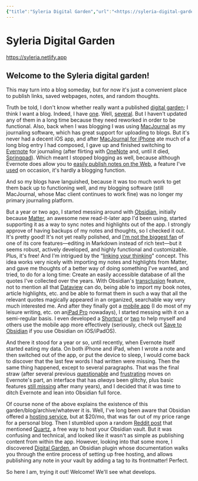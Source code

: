 ```yaml
---
{"title":"Syleria Digital Garden","url":"<https://syleria-digital-garden.netlify.app/>","created":"2022-09-04T23:21:00-05:00","updated":"2022-09-05T23:43:33-05:00","aliases":[],"tags":["admin","gardenEntry"],"old url":"<https://chipper-sfogliatella-bafb99.netlify.app/>, <https://syleria-digital-garden.netlify.app/>","dg-home":true,"dg-publish":true,"permalink":"/garden/syleria-digital-garden/","dgHomeLink":true,"dgPassFrontmatter":true}
---
```


# Syleria Digital Garden

<https://syleria.netlify.app>

## Welcome to the Syleria digital garden!
This may turn into a blog someday, but for now it's just a convenient place to publish links, saved webpages, notes, and random thoughts.

Truth be told, I don't know whether really want a published [digital garden](https://jzhao.xyz/posts/networked-thought/); I think I want a blog. Indeed, I have [one](https://blog.syleria.net/). Well, [several](https://syleria.net). But I haven't updated any of them in a long time because they need reworked in order to be functional. Also, back when I was blogging I was using [MacJournal](http://thoughts.blog.syleria.net/2005/01/me-blogging.html) as my journaling software, which has great support for uploading to blogs. But it's never had a decent iOS app, and after [MacJournal for iPhone](https://apps.apple.com/us/app/macjournal-for-iphone/id357602069) ate much of a long blog entry I had composed, I gave up and finished switching to [Evernote](https://evernote.com/) for journaling (after flirting with [OneNote](https://www.onenote.com/signin?wdorigin=ondc) and, until it died, [Springpad](https://en.wikipedia.org/wiki/Springpad)). Which meant I stopped blogging as well, because although Evernote does allow you to [easily publish notes on the Web](https://help.evernote.com/hc/en-us/articles/360053591694-Share-a-note-via-public-link), a feature I've [used](https://www.evernote.com/shard/s120/sh/b83e35b8-075a-4ffe-93e3-522b78be31ed/5c12582ac5154d8d1d2760796bc56de0) on occasion, it's hardly a blogging function.

And so my blogs have languished, because it was too much work to get them back up to functioning well, and my blogging software (still MacJournal, whose Mac client continues to work fine) was no longer my primary journaling platform.

But a year or two ago, I started messing around with [Obsidian](https://obsidian.md/), initially because [Matter](https://hq.getmatter.com/), an awesome new read-it-later app I'd been using, started supporting it as a way to sync notes and highlights out of the app. I strongly approve of having backups of my notes and thoughts, so I checked it out. It's pretty good! It's not yet really polished, and [I'm not the biggest fan](https://forum.obsidian.md/t/how-is-obsidian-more-than-a-wiki/2914/60?u=calion) of one of its core features—editing in Markdown instead of rich text—but it seems robust, actively developed, and highly functional and customizable. Plus, it's free! And I'm intrigued by the “[linking your thinking](https://youtube.com/watch?v=_x54XJrECvk&feature=share)" concept. This idea works very nicely with importing my notes and highlights from Matter, and gave me thoughts of a better way of doing something I've wanted, and tried, to do for a long time: Create an easily accessible database of all the quotes I've collected over the years. With Obsidian's [transclusion](https://help.obsidian.md/How+to/Link+to+blocks) feature, not to mention all that [Dataview](https://obsidian.md/plugins?id=dataview) can do, being able to import my book notes, article highlights, etc. and be able to format them in such a way that all the relevant quotes magically appeared in an organized, searchable way very much interested me. And after they finally got a [mobile app](https://obsidian.md/mobile) (I do most of my leisure writing, etc. on an[iPad Pro](https://support.apple.com/kb/SP762) nowadays), I started messing with it on a semi-regular basis. I even developed a [Shortcut](https://routinehub.co/shortcut/11156/) or [two](https://routinehub.co/shortcut/12864/) to help myself and others use the mobile app more effectively (seriously, check out [Save to Obsidian](https://routinehub.co/shortcut/11156/) if you use Obsidian on iOS/iPadOS).

And there it stood for a year or so, until recently, when Evernote itself started eating my data. On both iPhone and iPad, when I wrote a note and then switched out of the app, or put the device to sleep, I would come back to discover that the last few words I had written were missing. Then the same thing happened, except to several paragraphs. That was the final straw (after several previous [questionable](https://discussion.evernote.com/forums/topic/131353-where-is-the-local-mac-data-stored-in-evernote-mac-version-1037-now1043/?do=findComment&comment=591359) and [frustrating](https://discussion.evernote.com/forums/topic/131263-bring-back-searching-notes-in-spotlight-search-on-the-homescreen-and-lockscreen/) moves on Evernote's part, an interface that has *always* been glitchy, plus basic features [still missing](https://discussion.evernote.com/forums/topic/52260-mac-find-and-replace/) after many years), and I decided that it was time to ditch Evernote and lean into Obsidian full force.

Of course none of the above explains the existence of this garden/blog/archive/whatever it is. Well, I've long been aware that Obsidian offered a [hosting service](https://obsidian.md/publish), but at $20/mo, that was far out of my price range for a personal blog. Then I stumbled upon a random [Reddit post](https://www.reddit.com/r/ObsidianMD/comments/x4xd72/how_to_automate_putting_title_in_yaml_frontmatter/) that mentioned [Quartz](https://github.com/jackyzha0/quartz), a free way to host your Obsidian vault. But it was confusing and technical, and looked like it wasn't as simple as publishing content from within the app. However, looking into that some more, I discovered [Digital Garden](https://obsidian.md/plugins?id=digitalgarden), an Obsidian plugin whose documentation walks you through the entire process of setting up free hosting, and allows publishing any note in your vault by adding a tag to its frontmatter! Perfect.

So here I am, trying it out! Welcome! We'll see what develops.
